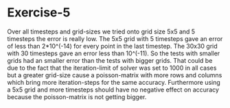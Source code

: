 # Exercise-5

Over all timesteps and grid-sizes we tried onto grid size 5x5 and 5 timesteps the error is really low. The 5x5 grid with 5 timesteps gave an error of less than 2*10^(-14) for every point in the last timestep. The 30x30 grid with 30 timesteps gave an error less than 10^(-11).
So the tests with smaller grids had an smaller error than the tests with bigger grids. That could be due to the fact that the iteration-limit of solver was set to 1000 in all cases but a greater grid-size cause a poisson-matrix with more rows and columns which bring more iteration-steps for the same accuracy.
Furthermore using a 5x5 grid and more timesteps should have no negative effect on accuracy because the poisson-matrix is not getting bigger.


